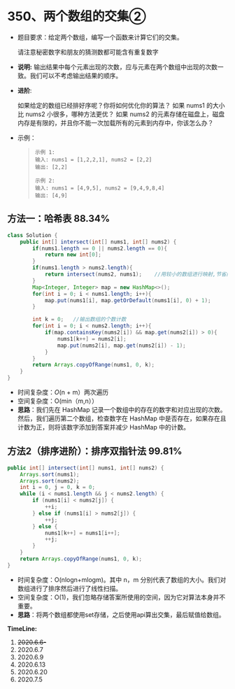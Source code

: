 # 350、两个数组的交集②

- 题目要求：给定两个数组，编写一个函数来计算它们的交集。

  请注意秘密数字和朋友的猜测数都可能含有重复数字

- **说明:** 输出结果中每个元素出现的次数，应与元素在两个数组中出现的次数一致。我们可以不考虑输出结果的顺序。

- **进阶**:

  如果给定的数组已经排好序呢？你将如何优化你的算法？
  如果 nums1 的大小比 nums2 小很多，哪种方法更优？
  如果 nums2 的元素存储在磁盘上，磁盘内存是有限的，并且你不能一次加载所有的元素到内存中，你该怎么办？

- 示例：

  >```
  >示例 1:
  >输入: nums1 = [1,2,2,1], nums2 = [2,2]
  >输出: [2,2]
  >
  >示例 2:
  >输入: nums1 = [4,9,5], nums2 = [9,4,9,8,4]
  >输出: [4,9]
  >```

## 方法一：哈希表  88.34%

```java
class Solution {
    public int[] intersect(int[] nums1, int[] nums2) {
        if(nums1.length == 0 || nums2.length == 0){
            return new int[0];
        } 
        if(nums1.length > nums2.length){
            return intersect(nums2, nums1);    //用较小的数组进行映射,节省内存
        }
        Map<Integer, Integer> map = new HashMap<>();
        for(int i = 0; i < nums1.length; i++){
            map.put(nums1[i], map.getOrDefault(nums1[i], 0) + 1);
        }

        int k = 0;   //输出数组的个数计数
        for(int i = 0; i < nums2.length; i++){
            if(map.containsKey(nums2[i]) && map.get(nums2[i]) > 0){
                nums1[k++] = nums2[i];
                map.put(nums2[i], map.get(nums2[i]) - 1);
            }
        }
        return Arrays.copyOfRange(nums1, 0, k);
    }
}
```

- 时间复杂度：*O*(n + m）两次遍历
- 空间复杂度：O(min（m,n））
- **思路**：我们先在 HashMap 记录一个数组中的存在的数字和对应出现的次数。然后，我们遍历第二个数组，检查数字在 HashMap 中是否存在，如果存在且计数为正，则将该数字添加到答案并减少 HashMap 中的计数。



## 方法2（排序进阶）：排序双指针法 99.81%

```java
public int[] intersect(int[] nums1, int[] nums2) {
    Arrays.sort(nums1);
    Arrays.sort(nums2);
    int i = 0, j = 0, k = 0;
    while (i < nums1.length && j < nums2.length) {
        if (nums1[i] < nums2[j]) {
            ++i;
        } else if (nums1[i] > nums2[j]) {
            ++j;
        } else {
            nums1[k++] = nums1[i++];
            ++j;
        }
    }
    return Arrays.copyOfRange(nums1, 0, k);
}

```

- 时间复杂度：O(nlogn+mlogm)。其中 n，m 分别代表了数组的大小。我们对数组进行了排序然后进行了线性扫描。
- 空间复杂度：O(1)，我们忽略存储答案所使用的空间，因为它对算法本身并不重要。
- **思路**：将两个数组都使用set存储，之后使用api算出交集，最后赋值给数组。

**TimeLine:**

1. ~~2020.6.6-~~
2. 2020.6.7
3. 2020.6.9
4. 2020.6.13
5. 2020.6.20
6. 2020.7.5
